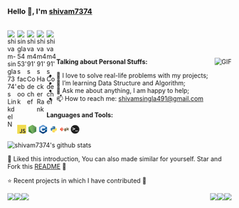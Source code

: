 ### Hello 👋, I'm [shivam7374](https://sites.google.com/view/hackerspaceai) 

<br/>
<!-- <a href="https://twitter.com/shivam7374">
  <img align="left" alt="shivam7374 | Twitter" width="22px" src="https://cdn.jsdelivr.net/npm/simple-icons@v3/icons/twitter.svg" />
</a> -->
<a href="https://www.linkedin.com/in/shivam-singla7374">
  <img align="left" alt="shivam-singla7374's LinkdeIN" width="22px" src="https://cdn.jsdelivr.net/npm/simple-icons@v3/icons/linkedin.svg" />
</a>
<!-- <a href="https://t.me/shivam7374">
  <img align="left" alt="shivam7374's Telegram" width="22px" src="https://cdn.jsdelivr.net/npm/simple-icons@v3/icons/telegram.svg" />
</a>-->
<!-- <a href="https://www.instagram.com/singla5453">
  <img align="left" alt="singla5453's Instagram" width="22px" src="https://cdn.jsdelivr.net/npm/simple-icons@v3/icons/instagram.svg" />
</a> -->
<a href="https://www.facebook.com/shivam.singla.566">
  <img align="left" alt="singla5453's facebook" width="22px" src="https://cdn.jsdelivr.net/npm/simple-icons@v3/icons/facebook.svg" />
</a>
<!-- <a href="https://www.reddit.com/user/shivam7374">
  <img align="left" alt="shivam7374's Reddit" width="22px" src="https://cdn.jsdelivr.net/npm/simple-icons@v3/icons/reddit.svg" />
</a>
<a href="https://leetcode.com/shivam7374">
  <img align="left" alt="shivam7374's Leetcode" width="22px" src="https://cdn.jsdelivr.net/npm/simple-icons@v3/icons/leetcode.svg" />
</a> -->
<a href="https://www.codechef.com/users/shivam491"> 
   <img align="left" alt="shivam491's Codechef" width="22px" src="https://cdn.jsdelivr.net/npm/simple-icons@v3/icons/codechef.svg" />
</a>
<a href="https://www.hackerrank.com/shivamsingla491"> 
   <img align="left" alt="shivam491's HackerRank" width="22px" src="https://cdn.jsdelivr.net/npm/simple-icons@3.1.0/icons/hackerrank.svg" />
</a>
<a href="https://auth.geeksforgeeks.org/user/sahivam4u/articles"> 
   <img align="left" alt="shivam491's Codechef" width="22px" src="https://cdn.jsdelivr.net/npm/simple-icons@3.1.0/icons/geeksforgeeks.svg" />
</a>

<!-- ![](https://visitor-badge.glitch.me/badge?page_id=shivam7374.shivam7374) -->
<br><br>
<!-- I'm in **GitHub Research** 🚀 || **Google Developer Group** from India. <br />
I'm a Community Team Lead 🙍🏽‍♂️ [@ENITH](https://github.com/E-N-I-T-H)  <br />
And Community Member 👨🏽‍💼[@StudentCodeIn](https://github.com/StudentCode-in).  <br />
Beside's programming, I'm a [YouTuber](https://www.youtube.com/channel/UCDsCnqf4ZMhrTefiEd0dVrw/). <br />
 -->
  <img align="right" alt="GIF" src="https://media.giphy.com/media/836HiJc7pgzy8iNXCn/giphy.gif" />
  
**Talking about Personal Stuffs:**

<!-- - 👨🏽‍💻 I’m currently working on [AI ML Cloud Projects](https://hackaday.io/shivam7374); -->
- 🌱 I love to solve real-life problems with my projects;
- 🤔 I’m learning Data Structure and Algorithm;
- 💬 Ask me about anything, I am happy to help;
- 📫 How to reach me: shivamsingla491@gmail.com
<!-- - ⚡️ Fun-Fact: I've got 180+ subscribers in 2 months in [**YouTube**](https://www.youtube.com/channel/UCDsCnqf4ZMhrTefiEd0dVrw/) -->
<!-- - 📫 How to reach me:@gmail.com; -->
<!-- - 📝[Resume](https://drive.google.com/file/d/17-XJ_6aZC98SDWgxdHBqAniP-q4zsKSm/view?usp=sharing) -->

**Languages and Tools:**  

<code><img height="20" src="https://raw.githubusercontent.com/github/explore/80688e429a7d4ef2fca1e82350fe8e3517d3494d/topics/javascript/javascript.png"></code>
<code><img height="20" src="https://raw.githubusercontent.com/github/explore/80688e429a7d4ef2fca1e82350fe8e3517d3494d/topics/nodejs/nodejs.png"></code>
<code><img height="20" src="https://raw.githubusercontent.com/github/explore/80688e429a7d4ef2fca1e82350fe8e3517d3494d/topics/cpp/cpp.png"></code>
<code><img height="20" src="https://raw.githubusercontent.com/github/explore/80688e429a7d4ef2fca1e82350fe8e3517d3494d/topics/python/python.png"></code>
<code><img height="20" src="https://raw.githubusercontent.com/github/explore/80688e429a7d4ef2fca1e82350fe8e3517d3494d/topics/git/git.png"></code>
<code><img height="20" src="https://raw.githubusercontent.com/github/explore/80688e429a7d4ef2fca1e82350fe8e3517d3494d/topics/terminal/terminal.png"></code>

<!-- <code><img height="20" src="https://raw.githubusercontent.com/github/explore/80688e429a7d4ef2fca1e82350fe8e3517d3494d/topics/vue/vue.png"></code>
<code><img height="20" src="https://raw.githubusercontent.com/github/explore/80688e429a7d4ef2fca1e82350fe8e3517d3494d/topics/react/react.png"></code>
<code><img height="20" src="https://raw.githubusercontent.com/github/explore/5c058a388828bb5fde0bcafd4bc867b5bb3f26f3/topics/graphql/graphql.png"></code>
<code><img height="20" src="https://raw.githubusercontent.com/github/explore/80688e429a7d4ef2fca1e82350fe8e3517d3494d/topics/mysql/mysql.png"></code>
<code><img height="20" src="https://raw.githubusercontent.com/github/explore/80688e429a7d4ef2fca1e82350fe8e3517d3494d/topics/firebase/firebase.png"></code> -->


![shivam7374's github stats](https://github-readme-stats.vercel.app/api?username=shivam7374&show_icons=true&hide_border=true)

:pushpin: Liked this introduction, You can also made similar for yourself. Star and Fork this [README](https://github.com/shivam7374/shivam7374) :pencil:


⭐️ Recent projects in which I have contributed :rocket:


<a href="https://github.com/shivam7374/Capstone-Project">
  <img align="left" src="https://github-readme-stats.vercel.app/api/pin/?username=shivam7374&repo=Capstone-Project" />
</a>

<a href="https://github.com/shivam7374/Social_Media_Sample_Project_2020_May">
  <img align="right" src="https://github-readme-stats.vercel.app/api/pin/?username=shivam7374&repo=Social_Media_Sample_Project_2020_May" />
</a>

<a href="https://github.com/shivam7374/Ultimate-Tic-Tac-Toe">
  <img align="left" src="https://github-readme-stats.vercel.app/api/pin/?username=shivam7374&repo=Ultimate-Tic-Tac-Toe" />
</a>

<a href="https://github.com/shivam7374/Slot-Machine">
  <img align="right" src="https://github-readme-stats.vercel.app/api/pin/?username=shivam7374&repo=Slot-Machine" />
</a>

<a href="https://github.com/shivam7374/Data-Structure">
  <img align="left" src="https://github-readme-stats.vercel.app/api/pin/?username=shivam7374&repo=Data-Structure" />
</a>

<a href="https://github.com/shivam7374/Realtime-Chat-App-with-WebSockets">
  <img align="right" src="https://github-readme-stats.vercel.app/api/pin/?username=shivam7374&repo=Realtime-Chat-App-with-WebSockets" />
</a>

<!-- ### Hi there 👋

<!--
**shivam7374/shivam7374** is a ✨ _special_ ✨ repository because its `README.md` (this file) appears on your GitHub profile.

Here are some ideas to get you started:

- 🔭 I’m currently working on ...
- 🌱 I’m currently learning ...
- 👯 I’m looking to collaborate on ...
- 🤔 I’m looking for help with ...
- 💬 Ask me about ...
- 📫 How to reach me: ...
- 😄 Pronouns: ...
- ⚡ Fun fact: ...
--> 